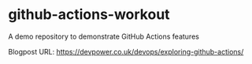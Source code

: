 # github-actions-workout
A demo repository to demonstrate GitHub Actions features

Blogpost URL: https://devpower.co.uk/devops/exploring-github-actions/

